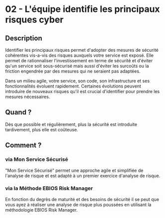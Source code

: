 # 02 - L'équipe identifie les principaux risques cyber

## Description

Identifier les principaux risques permet d'adopter des mesures de sécurité
cohérentes vis-a-vis des risques auxquels votre service est exposé.
Elle permet de rationnaliser l'investissement en terme de sécurité et d'éviter
qu'un service soit sous-sécurisé mais aussi d'éviter les surcoûts ou la
friction engendrée par des mesures qui ne seraient pas adaptées.

Dans un milieu agile, votre service, son code, son infrastructure et ses
fonctionnalités évoluent rapidement. Certaines évolutions peuvent
introduire de nouveaux risques qu'il est crucial d'identifier pour
prendre les mesures nécessaires.

## Quand ?

Dès que possible et régulièrement, plus la sécurité est introduite tardivement,
plus elle est coûteuse.

## Comment ?

### via Mon Service Sécurisé

"Mon Service Sécurisé" permet une approche agile et simplifiée de l'analyse
de risque et est adapté à un premier exercice d'analyse de risque.

### via la Méthode EBIOS Risk Manager

En fonction du degrès de maturité et des besoins de sécurité il se
peut que vous ayez à réaliser une analyse de risque plus poussées en utilisant
la méthodologie EBIOS Risk Manager.

## Critères

- [ ] Les principaux risques cyber sont identifiés et documentés

## Ressources

- [Réaliser une analyse de risque - monservicesecurise.cyber.gouv.fr](https://monservicesecurise.cyber.gouv.fr/articles/realiser-une-analyse-de-risques-de-la-securite-du-service)

- [Guide de sécurité numérique agile de l'ANSSI - cyber.gouv.fr](https://cyber.gouv.fr/sites/default/files/2018/11/guide-securite-numerique-agile-anssi-pa-v1.pdf)

- [Threat Modeling selon l'OWASP - owasp.org ](https://owasp.org/www-community/Threat_Modeling)
